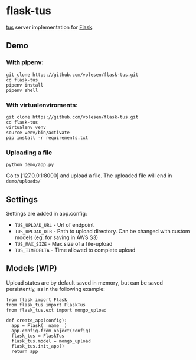 # flask-tus

[tus](https://www.tus.io) server implementation for [Flask](https://flask.pocoo.org).

## Demo

### With pipenv:
```
git clone https://github.com/volesen/flask-tus.git
cd flask-tus
pipenv install
pipenv shell

```

### Wth virtualenviroments:
```
git clone https://github.com/volesen/flask-tus.git
cd flask-tus
virtualenv venv
source venv/bin/activate
pip install -r requirements.txt
```
### Uploading a file
```
python demo/app.py
```
Go to [127.0.0.1:8000] and upload a file. The uploaded file will end in `demo/uploads/`

## Settings
Settings are added in app.config:
- `TUS_UPLOAD_URL` - Url of endpoint
- `TUS_UPLOAD_DIR` - Path to upload directory. Can be changed with custom models (eg. for saving in AWS S3)
- `TUS_MAX_SIZE` - Max size of a file-upload
- `TUS_TIMEDELTA` - Time allowed to complete upload

## Models (WIP)
Upload states are by default saved in memory, but can be saved persistently, as in the following example:
```
from flask import Flask
from flask_tus import FlaskTus
from flask_tus.ext import mongo_upload

def create_app(config):
  app = Flask(__name__)  
  app.config.from_object(config)
  flask_tus = FlaskTus
  flask_tus.model = mongo_upload
  flask_tus.init_app()
  return app
```
